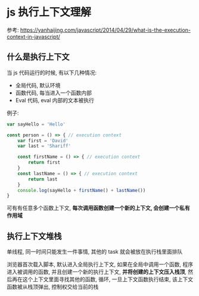 # js 执行上下文理解

参考: https://yanhaijing.com/javascript/2014/04/29/what-is-the-execution-context-in-javascript/

## 什么是执行上下文

当 js 代码运行的时候, 有以下几种情况:
- 全局代码, 默认环境
- 函数代码, 每当进入一个函数内部
- Eval 代码, eval 内部的文本被执行

例子:
```js
var sayHello = 'Hello'

const person = () => { // execution context
    var first = 'David'
    var last = 'Shariff'

    const firstName = () => { // execution context
        return first
    }
    const lastName = () => { // execution context
        return last
    }
    console.log(sayHello + firstName() + lastName())
}
```
可有有任意多个函数上下文, **每次调用函数创建一个新的上下文, 会创建一个私有作用域**

## 执行上下文堆栈
单线程, 同一时间只能发生一件事情, 其他的 task 就会被放在执行栈里面排队

浏览器首次载入脚本, 默认进入全局执行上下文, 如果在全局中调用一个函数, 程序进入被调用的函数, 并且创建一个新的执行上下文, **并将创建的上下文压入栈顶**, 然后再在这个上下文里面寻找其他的函数, 循环, 一旦上下文函数执行结束, 该上下文函数被从栈顶弹出, 控制权交给当前的栈